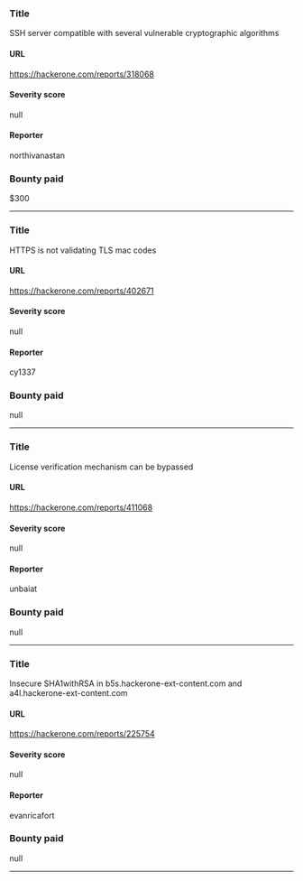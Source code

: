 ### Title
SSH server compatible with several vulnerable cryptographic algorithms
#### URL 
https://hackerone.com/reports/318068
#### Severity score
null
#### Reporter 
northivanastan
### Bounty paid
$300


---


### Title
HTTPS is not validating TLS mac codes
#### URL 
https://hackerone.com/reports/402671
#### Severity score
null
#### Reporter 
cy1337
### Bounty paid
null


---


### Title
License verification mechanism can be bypassed
#### URL 
https://hackerone.com/reports/411068
#### Severity score
null
#### Reporter 
unbaiat
### Bounty paid
null


---


### Title
Insecure SHA1withRSA in b5s.hackerone-ext-content.com and a4l.hackerone-ext-content.com
#### URL 
https://hackerone.com/reports/225754
#### Severity score
null
#### Reporter 
evanricafort
### Bounty paid
null


---


